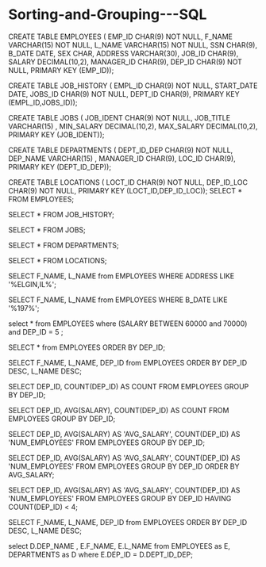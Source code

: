 # Sorting-and-Grouping---SQL
CREATE TABLE EMPLOYEES (
                            EMP_ID CHAR(9) NOT NULL, 
                            F_NAME VARCHAR(15) NOT NULL,
                            L_NAME VARCHAR(15) NOT NULL,
                            SSN CHAR(9),
                            B_DATE DATE,
                            SEX CHAR,
                            ADDRESS VARCHAR(30),
                            JOB_ID CHAR(9),
                            SALARY DECIMAL(10,2),
                            MANAGER_ID CHAR(9),
                            DEP_ID CHAR(9) NOT NULL,
                            PRIMARY KEY (EMP_ID));
                            
  CREATE TABLE JOB_HISTORY (
                            EMPL_ID CHAR(9) NOT NULL, 
                            START_DATE DATE,
                            JOBS_ID CHAR(9) NOT NULL,
                            DEPT_ID CHAR(9),
                            PRIMARY KEY (EMPL_ID,JOBS_ID));
 
 CREATE TABLE JOBS (
                            JOB_IDENT CHAR(9) NOT NULL, 
                            JOB_TITLE VARCHAR(15) ,
                            MIN_SALARY DECIMAL(10,2),
                            MAX_SALARY DECIMAL(10,2),
                            PRIMARY KEY (JOB_IDENT));

CREATE TABLE DEPARTMENTS (
                            DEPT_ID_DEP CHAR(9) NOT NULL, 
                            DEP_NAME VARCHAR(15) ,
                            MANAGER_ID CHAR(9),
                            LOC_ID CHAR(9),
                            PRIMARY KEY (DEPT_ID_DEP));

CREATE TABLE LOCATIONS (
                            LOCT_ID CHAR(9) NOT NULL,
                            DEP_ID_LOC CHAR(9) NOT NULL,
                            PRIMARY KEY (LOCT_ID,DEP_ID_LOC));
SELECT * FROM EMPLOYEES;

SELECT * FROM JOB_HISTORY;

SELECT * FROM JOBS;

SELECT * FROM DEPARTMENTS;

SELECT * FROM LOCATIONS;

SELECT F_NAME, L_NAME from EMPLOYEES
WHERE ADDRESS LIKE '%ELGIN,IL%';

SELECT F_NAME, L_NAME from EMPLOYEES
WHERE B_DATE LIKE '%197%';

select * from EMPLOYEES
where (SALARY BETWEEN 60000 and 70000)  and DEP_ID = 5 ;

SELECT * from EMPLOYEES
ORDER BY DEP_ID;

SELECT F_NAME, L_NAME, DEP_ID from EMPLOYEES
ORDER BY DEP_ID DESC, L_NAME DESC;

SELECT DEP_ID, COUNT(DEP_ID)
AS COUNT FROM EMPLOYEES GROUP BY DEP_ID;

SELECT DEP_ID, AVG(SALARY), COUNT(DEP_ID)
AS COUNT FROM EMPLOYEES GROUP BY DEP_ID;

SELECT DEP_ID, AVG(SALARY) AS 'AVG_SALARY', COUNT(DEP_ID) 
AS 'NUM_EMPLOYEES' FROM EMPLOYEES GROUP BY DEP_ID;

SELECT DEP_ID, AVG(SALARY) AS 'AVG_SALARY', COUNT(DEP_ID) 
AS 'NUM_EMPLOYEES' FROM EMPLOYEES GROUP BY DEP_ID
ORDER BY AVG_SALARY;

SELECT DEP_ID, AVG(SALARY) AS 'AVG_SALARY', COUNT(DEP_ID)
AS 'NUM_EMPLOYEES' FROM EMPLOYEES GROUP BY DEP_ID
HAVING COUNT(DEP_ID) < 4;

SELECT F_NAME, L_NAME, DEP_ID from EMPLOYEES
ORDER BY DEP_ID DESC, L_NAME DESC;

select D.DEP_NAME , E.F_NAME, E.L_NAME
from EMPLOYEES as E, DEPARTMENTS as D
where E.DEP_ID = D.DEPT_ID_DEP;
